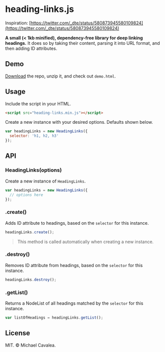 # heading-links.js

Inspiration: [https://twitter.com/_dte/status/580873945580109824](https://twitter.com/_dte/status/580873945580109824)

**A small (< 1kb minified), dependency-free library for deep linking headings.** It does so by taking their content, parsing it into URL format, and then adding ID attributes.

## Demo

[Download](https://github.com/callmecavs/heading-links/archive/master.zip) the repo, unzip it, and check out `demo.html`.

## Usage

Include the script in your HTML.

```html
<script src="heading-links.min.js"></script>
```

Create a new instance with your desired options. Defaults shown below.

```javascript
var headingLinks = new HeadingLinks({
  selector: 'h1, h2, h3'
});
```

## API

### HeadingLinks(options)

Create a new instance of `HeadingLinks`.

```javascript
var headingLinks = new HeadingLinks({
  // options here
});
```

### .create()

Adds ID attribute to headings, based on the `selector` for this instance.

```javascript
headingLinks.create();
```

> This method is called automatically when creating a new instance.

### .destroy()

Removes ID attribute from headings, based on the `selector` for this instance.

```javascript
headingLinks.destroy();
```

### .getList()

Returns a NodeList of all headings matched by the `selector` for this instance.

```javascript
var listOfHeadings = headingLinks.getList();
```

## License

MIT. &copy; Michael Cavalea.

